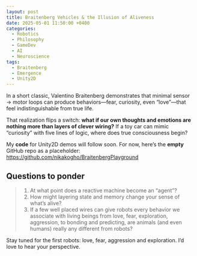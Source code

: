 ```yaml
---
layout: post
title: Braitenberg Vehicles & the Illusion of Aliveness
date: 2025-05-01 11:50:00 +0400
categories:
  - Robotics
  - Philosophy
  - GameDev
  - AI
  - Neuroscience
tags:
  - Braitenberg
  - Emergence
  - Unity2D
---
```

In a short classic, Valentino Braitenberg demonstrates that minimal sensor → motor loops can produce behaviors—fear, curiosity, even “love”—that feel indistinguishable from true life.

That realization flips a switch: **what if our own thoughts and emotions are nothing more than layers of clever wiring?** If a toy car can mimic “curiosity” with five lines of logic, where does true consciousness begin?

My **code** for Unity2D demos will follow soon. For now, here’s the **empty** GitHub repo as a placeholder:  
https://github.com/nikakogho/BraitenbergPlayground

## Questions to ponder
> 1. At what point does a reactive machine become an “agent”?  
> 2. How might layering state and memory change your sense of what’s alive?  
> 3. If a few well placed wires can give robots every behavior we associate with living beings from love, fear, exploration, aggression, to bonding and predicting, are animals (and even humans) really any different from robots?

Stay tuned for the first robots: love, fear, aggression and exploration.
I’d love to hear your perspective.